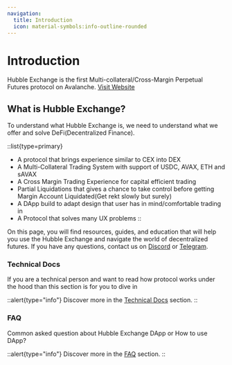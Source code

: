 ```yaml
---
navigation:
  title: Introduction
  icon: material-symbols:info-outline-rounded
---
```



# Introduction

Hubble Exchange is the first Multi-collateral/Cross-Margin Perpetual Futures protocol on Avalanche. [Visit Website](https://hubble.exchange/)

## What is Hubble Exchange?

To understand what Hubble Exchange is, we need to understand what we offer and solve DeFi(Decentralized Finance).

::list{type=primary}
- A protocol that brings experience similar to CEX into DEX
- A Multi-Collateral Trading System with support of USDC, AVAX, ETH and sAVAX
- A Cross Margin Trading Experience for capital efficient trading
- Partial Liquidations that gives a chance to take control before getting Margin Account Liquidated(Get rekt slowly but surely)
- A DApp build to adapt design that user has in mind/comfortable trading in
- A Protocol that solves many UX problems
::

On this page, you will find resources, guides, and education that will help you use the Hubble Exchange and navigate the world of decentralized futures. If you have any questions, contact us on [Discord](https://discord.gg/WecK2XVQ8z) or [Telegram](https://t.me/HubbleExchange).

### Technical Docs

If you are a technical person and want to read how protocol works under the hood than this section is for you to dive in

::alert{type="info"}
Discover more in the [Technical Docs](/technical-docs/) section.
::


### FAQ

Common asked question about Hubble Exchange DApp or How to use DApp?

::alert{type="info"}
Discover more in the [FAQ](/FAQ/) section.
::
